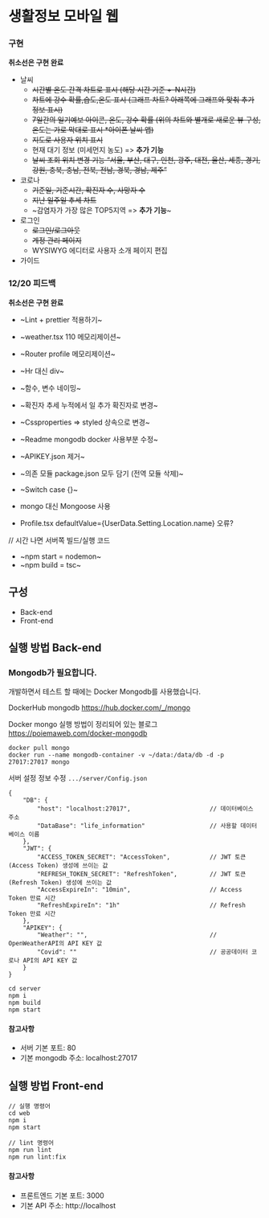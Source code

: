 # 생활정보 모바일 웹

### 구현
__취소선은 구현 완료__
* 날씨
    * ~~시간별 온도 간격 차트로 표시 (해당 시간 기준 +-N시간)~~
    * ~~차트에 강수 확률,습도,온도 표시 (그래프 차트? 아래쪽에 그래프와 맞춰 추가 정보 표시)~~
    * ~~7일간의 일기예보 아이콘, 온도, 강수 확률 (위의 차트와 별개로 새로운 뷰 구성, 온도는 가로 막대로 표시 *아이폰 날씨 앱)~~
    * ~~지도로 사용자 위치 표시~~
    * 현재 대기 정보 (미세먼지 농도) => __추가 기능__
    * ~~날씨 조회 위치 변경 기능 “서울, 부산, 대구, 인천, 광주, 대전, 울산, 세종, 경기, 강원, 충북, 충남, 전북, 전남, 경북, 경남, 제주”~~
* 코로나
    * ~~기준일, 기준시간, 확진자 수, 사망자 수~~
    * ~~지난 일주일 추세 차트~~
    * ~감염자가 가장 많은 TOP5지역 => __추가 기능__~
* 로그인
    * ~~로그인/로그아웃~~
    * ~~계정 관리 페이지~~
    * WYSIWYG 에디터로 사용자 소개 페이지 편집
* 가이드

### 12/20 피드백
__취소선은 구현 완료__

* ~Lint + prettier 적용하기~
* ~weather.tsx 110 메모리제이션~
* ~Router profile 메모리제이션~
* ~Hr 대신 div~
* ~함수, 변수 네이밍~
* ~확진자 추세 누적에서 일 추가 확진자로 변경~
* ~Cssproperties => styled 상속으로 변경~
* ~Readme mongodb docker 사용부분 수정~
* ~APIKEY.json 제거~
* ~의존 모듈 package.json 모두 담기 (전역 모듈 삭제)~
* ~Switch case {}~

* mongo 대신 Mongoose 사용
* Profile.tsx defaultValue={UserData.Setting.Location.name} 오류?

// 시간 나면 서버쪽 빌드/실행 코드
* ~npm start = nodemon~
* ~npm build = tsc~


## 구성
* Back-end
* Front-end

## 실행 방법 Back-end


### Mongodb가 필요합니다.
개발하면서 테스트 할 때에는 Docker Mongodb를 사용했습니다.


DockerHub mongodb 
https://hub.docker.com/_/mongo 

Docker mongo 실행 방법이 정리되어 있는 블로그
https://poiemaweb.com/docker-mongodb

```
docker pull mongo
docker run --name mongodb-container -v ~/data:/data/db -d -p 27017:27017 mongo
```

서버 설정 정보 수정 `.../server/Config.json`
```
{
    "DB": {
        "host": "localhost:27017",                      // 데이터베이스 주소
        "DataBase": "life_information"                  // 사용할 데이터베이스 이름
    },
    "JWT": {
        "ACCESS_TOKEN_SECRET": "AccessToken",           // JWT 토큰(Access Token) 생성에 쓰이는 값
        "REFRESH_TOKEN_SECRET": "RefreshToken",         // JWT 토큰(Refresh Token) 생성에 쓰이는 값
        "AccessExpireIn": "10min",                      // Access Token 만료 시간
        "RefreshExpireIn": "1h"                         // Refresh Token 만료 시간
    },
    "APIKEY": {
        "Weather": "",                                  // OpenWeatherAPI의 API KEY 값
        "Covid": ""                                     // 공공데이터 코로나 API의 API KEY 값
    }
}
```

```
cd server
npm i
npm build
npm start
```

#### 참고사항
* 서버 기본 포트: 80
* 기본 mongodb 주소: localhost:27017

## 실행 방법 Front-end


```
// 실행 명령어
cd web
npm i
npm start
```

```
// lint 명령어
npm run lint
npm run lint:fix
```

#### 참고사항
* 프론트엔드 기본 포트: 3000
* 기본 API 주소: http://localhost
